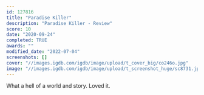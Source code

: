 ```yaml
---
id: 127816
title: "Paradise Killer"
description: "Paradise Killer - Review"
score: 10
date: "2020-09-24"
completed: TRUE
awards: ""
modified_date: "2022-07-04"
screenshots: []
cover: "//images.igdb.com/igdb/image/upload/t_cover_big/co246o.jpg"
image: "//images.igdb.com/igdb/image/upload/t_screenshot_huge/sc8731.jpg"
---
```

What a hell of a world and story. Loved it.